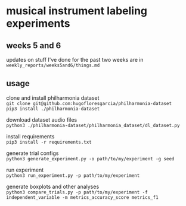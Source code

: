 # musical instrument labeling experiments

## weeks 5 and 6
updates on stuff I've done for the past two weeks are in `weekly_reports/weeks5and6/things.md`

## usage

clone and install philharmonia dataset  
`git clone git@github.com:hugofloresgarcia/philharmonia-dataset`  
`pip3 install ./philharmonia-dataset`

download dataset audio files  
`python3 ./philharmonia-dataset/philharmonia_dataset/dl_dataset.py`

install requirements  
`pip3 install -r requirements.txt`

generate trial configs  
`python3 generate_experiment.py -o path/to/my/experiment -g seed`

run experiment  
`python3 run_experiment.py -p path/to/my/experiment`

generate boxplots and other analyses  
`python3 compare_trials.py -p path/to/my/experiment -f independent_variable -m metrics_accuracy_score metrics_f1`

